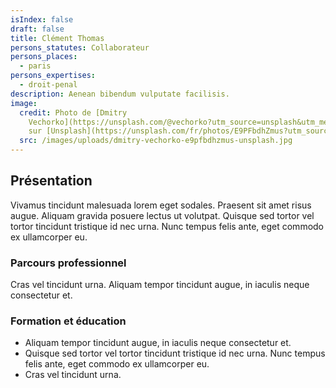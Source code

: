 ```yaml
---
isIndex: false
draft: false
title: Clément Thomas
persons_statutes: Collaborateur
persons_places:
  - paris
persons_expertises:
  - droit-penal
description: Aenean bibendum vulputate facilisis.
image:
  credit: Photo de [Dmitry
    Vechorko](https://unsplash.com/@vechorko?utm_source=unsplash&utm_medium=referral&utm_content=creditCopyText)
    sur [Unsplash](https://unsplash.com/fr/photos/E9PFbdhZmus?utm_source=unsplash&utm_medium=referral&utm_content=creditCopyText)
  src: /images/uploads/dmitry-vechorko-e9pfbdhzmus-unsplash.jpg
---
```

## Présentation 

Vivamus tincidunt malesuada lorem eget sodales. Praesent sit amet risus augue. Aliquam gravida posuere lectus ut volutpat. Quisque sed tortor vel tortor tincidunt tristique id nec urna. Nunc tempus felis ante, eget commodo ex ullamcorper eu.

### Parcours professionnel

Cras vel tincidunt urna. Aliquam tempor tincidunt augue, in iaculis neque consectetur et.

### Formation et éducation

* Aliquam tempor tincidunt augue, in iaculis neque consectetur et.
* Quisque sed tortor vel tortor tincidunt tristique id nec urna. Nunc tempus felis ante, eget commodo ex ullamcorper eu.
* Cras vel tincidunt urna. 